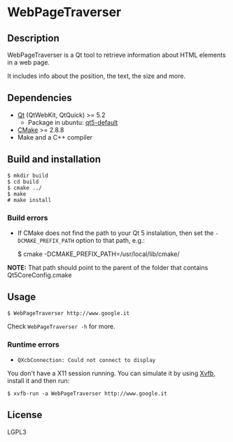 # WebPageTraverser

## Description

WebPageTraverser is a Qt tool to retrieve information about HTML elements in a web page.

It includes info about the position, the text, the size and more.

## Dependencies

* [Qt](http://qt-project.org/) (QtWebKit, QtQuick) >= 5.2
	- Package in ubuntu:  [qt5-default](http://packages.ubuntu.com/search?suite=trusty&section=all&arch=any&keywords=qt5-default&searchon=names) 
* [CMake](http://www.cmake.org/) >= 2.8.8
* Make and a C++ compiler

## Build and installation

    $ mkdir build
    $ cd build
    $ cmake ../
    $ make
    # make install

### Build errors

* If CMake does not find the path to your Qt 5 instalation, then set the `-DCMAKE_PREFIX_PATH` option to that path, e.g.:

    $ cmake -DCMAKE_PREFIX_PATH=/usr/local/lib/cmake/

**NOTE:** That path should point to the parent of the folder that contains Qt5CoreConfig.cmake

## Usage

    $ WebPageTraverser http://www.google.it

Check `WebPageTraverser -h` for more.

### Runtime errors

* `QXcbConnection: Could not connect to display`

You don't have a X11 session running. You can simulate it by using [Xvfb](http://xorg.freedesktop.org), install it and then run:

    $ xvfb-run -a WebPageTraverser http://www.google.it

## License

LGPL3